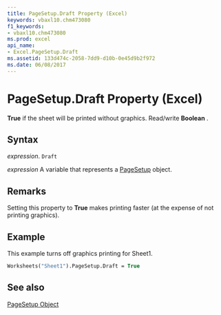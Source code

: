 ```yaml
---
title: PageSetup.Draft Property (Excel)
keywords: vbaxl10.chm473080
f1_keywords:
- vbaxl10.chm473080
ms.prod: excel
api_name:
- Excel.PageSetup.Draft
ms.assetid: 133d474c-2058-7dd9-d10b-0e45d9b2f972
ms.date: 06/08/2017
---
```



# PageSetup.Draft Property (Excel)

 **True** if the sheet will be printed without graphics. Read/write **Boolean** .


## Syntax

 _expression_. `Draft`

 _expression_ A variable that represents a [PageSetup](Excel.PageSetup.md) object.


## Remarks

Setting this property to  **True** makes printing faster (at the expense of not printing graphics).


## Example

This example turns off graphics printing for Sheet1.


```vb
Worksheets("Sheet1").PageSetup.Draft = True
```


## See also


[PageSetup Object](Excel.PageSetup.md)

